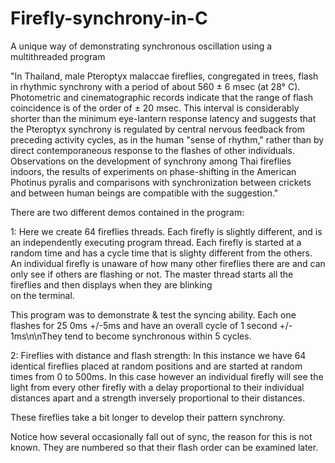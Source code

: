 # Firefly-synchrony-in-C
A unique way of demonstrating synchronous oscillation using a multithreaded program

"In Thailand, male Pteroptyx malaccae fireflies, congregated in trees, flash in
rhythmic synchrony with a period of about 560 ± 6 msec (at 28° C). Photometric 
and cinematographic records indicate that the range of flash coincidence is of
the order of ± 20 msec. This interval is considerably shorter than the minimum
eye-lantern response latency and suggests that the Pteroptyx synchrony is regulated
by central nervous feedback from preceding activity cycles, as in the human
"sense of rhythm," rather than by direct contemporaneous response to the flashes
of other individuals. Observations on the development of synchrony among Thai fireflies
indoors, the results of experiments on phase-shifting in the American Photinus pyralis
and comparisons with synchronization between crickets and between human beings are
compatible with the suggestion."

There are two different demos contained in the program:

1: Here we create 64 fireflies threads. Each firefly is slightly different, and is an independently executing
 program thread. Each firefly is started at a random time and has a cycle time that is slighty different from
 the others. An individual firefly is unaware of how many other fireflies there are and can only see if others
 are flashing or not. The master thread starts all the fireflies and then displays when they are blinking\
 on the terminal. 
 
 This program was to demonstrate & test the syncing ability. Each one flashes for 25 0ms +/-5ms and
 have an overall cycle of 1 second +/- 1ms\n\nThey tend to become synchronous within 5 cycles.
 
 2: Fireflies with distance and flash strength: In this instance we have 64 identical fireflies placed at random positions
  and are started at random times from 0 to 500ms. In this case however an individual firefly will see the light
  from every other firefly with a delay proportional to their individual distances apart and 
  a strength inversely proportional to their distances.
 
  These fireflies take a bit longer to develop their pattern synchrony.
  
  Notice how several occasionally fall out of sync, the reason for this is not known.
  They are numbered so that their flash order can be examined later.
